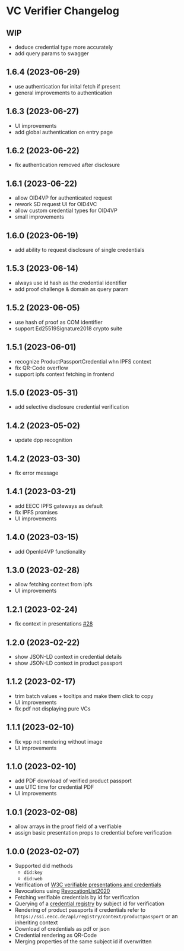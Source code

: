 VC Verifier Changelog
=================

WIP
---

- deduce credential type more accurately
- add query params to swagger


1.6.4 (2023-06-29)
---

- use authentication for inital fetch if present
- general improvements to authentication


1.6.3 (2023-06-27)
---

- UI improvements
- add global authentication on entry page


1.6.2 (2023-06-22)
---

- fix authentication removed after disclosure


1.6.1 (2023-06-22)
---

- allow OID4VP for authenticated request
- rework SD request UI for OID4VC
- allow custom credential types for OID4VP
- small improvements


1.6.0 (2023-06-19)
---

- add ability to request disclosure of single credentials


1.5.3 (2023-06-14)
---

- always use id hash as the credential identifier
- add proof challenge & domain as query param


1.5.2 (2023-06-05)
---

- use hash of proof as COM identifier
- support Ed25519Signature2018 crypto suite


1.5.1 (2023-06-01)
---

- recognize ProductPassportCredential whn IPFS context
- fix QR-Code overflow
- support ipfs context fetching in frontend


1.5.0 (2023-05-31)
---

- add selective disclosure credential verification


1.4.2 (2023-05-02)
---

- update dpp recognition


1.4.2 (2023-03-30)
---

- fix error message


1.4.1 (2023-03-21)
---

- add EECC IPFS gateways as default
- fix IPFS promises
- UI improvements


1.4.0 (2023-03-15)
---

- add OpenId4VP functionality


1.3.0 (2023-02-28)
---

- allow fetching context from ipfs
- UI improvements


1.2.1 (2023-02-24)
---

- fix context in presentations [#28](https://github.com/european-epc-competence-center/vc-verifier/issues/28)
  

1.2.0 (2023-02-22)
---

- show JSON-LD context in credential details
- show JSON-LD context in product passport


1.1.2 (2023-02-17)
---

- trim batch values + tooltips and make them click to copy
- UI improvements
- fix pdf not displaying pure VCs

1.1.1 (2023-02-10)
---

- fix vpp not rendering without image
- UI improvements

1.1.0 (2023-02-10)
---

- add PDF download of verified product passport
- use UTC time for credential PDF
- UI improvements

1.0.1 (2023-02-08)
---

- allow arrays in the proof field of a verifiable
- assign basic presentation props to credential before verification


1.0.0 (2023-02-07)
---

- Supported did methods
  - `did:key`
  - `did:web`
- Verification of [W3C verifiable presentations and credentials](https://www.w3.org/TR/vc-data-model/)
- Revocations using [RevocationList2020](https://w3c-ccg.github.io/vc-status-rl-2020/)
- Fetching verifiable credentials by id for verification
- Querying of a [credential registry](https://w3c.github.io/did-spec-registries/#credentialregistry) by subject id for verification
- Rendering of product passports if credentials refer to `https://ssi.eecc.de/api/registry/context/productpassport` or an inheriting context
- Download of credentials as pdf or json
- Credential rendering as QR-Code
- Merging properties of the same subject id if overwritten